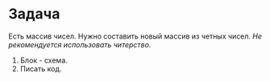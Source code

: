 # Задача

Есть массив чисел.
Нужно составить новый массив
из четных чисел.
*Не рекомендуется использовать читерство.*
1. Блок - схема.
2. Писать код.
